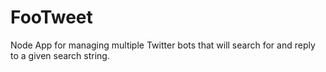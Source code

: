 FooTweet
========

Node App for managing multiple Twitter bots that will search for and reply to a given search string.
